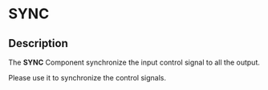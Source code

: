 # SYNC

## Description

The **SYNC** Component synchronize the input control signal to all the output.

Please use it to synchronize the control signals.